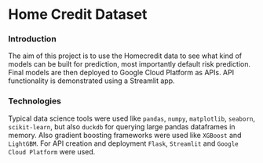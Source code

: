 # Home Credit Dataset

### Introduction

The aim of this project is to use the Homecredit data to see what kind of models can be built for prediction, most importantly default risk prediction.
Final models are then deployed to Google Cloud Platform as APIs. API functionality is demonstrated using a Streamlit app.

### Technologies

Typical data science tools were used like `pandas`, `numpy`, `matplotlib`, `seaborn`, `scikit-learn`, but also `duckdb` for querying large pandas dataframes in memory. 
Also gradient boosting frameworks were used like `XGBoost` and `LightGBM`. For API creation and deployment `Flask`, `Streamlit` and `Google Cloud Platform` were used.
